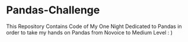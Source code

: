 # Pandas-Challenge
This Repository Contains Code of My One Night Dedicated to Pandas in order to take my hands on Pandas from Novoice to Medium Level : )

